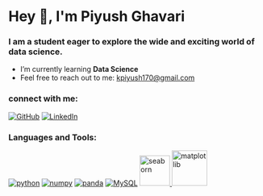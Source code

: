#                                                                                   Hey :raising_hand:, I'm Piyush Ghavari                     # 
### I am a student eager to explore the wide and exciting world of data science.
-  I’m currently learning **Data Science** 
-  Feel free to reach out to me: kpiyush170@gmail.com

### connect with me:

[![GitHub](https://img.icons8.com/ios-glyphs/48/000000/github.png)](https://github.com/Piyush-ghavari)
[![LinkedIn](https://img.icons8.com/color/48/000000/linkedin.png)](https://www.linkedin.com/in/piyush-ghavari-582645158/)

### Languages and Tools:
[![python](https://img.icons8.com/?size=100&id=pIJdjOoL6KfU&format=png&color=000000/github.png)](https://www.python.org)
[![numpy](https://img.icons8.com/?size=100&id=aR9CXyMagKIS&format=png&color=000000/github.png)](https://numpy.org)
[![panda](https://img.icons8.com/?size=100&id=xSkewUSqtErH&format=png&color=000000/github.png)](https://pandas.pydata.org)
[![MySQL](https://img.icons8.com/?size=100&id=9nLaR5KFGjN0&format=png&color=000000/github.png)](https://www.mysql.com)
<a href="https://seaborn.pydata.org/" target="_blank"> <img src="https://seaborn.pydata.org/_images/logo-mark-lightbg.svg" alt="seaborn" width="60" height="60"/>
<a href="https://matplotlib.org/" target="_blank"> <img src="https://matplotlib.org/_static/images/logo2.svg" alt="matplotlib" width="70" height="70"/></a>




